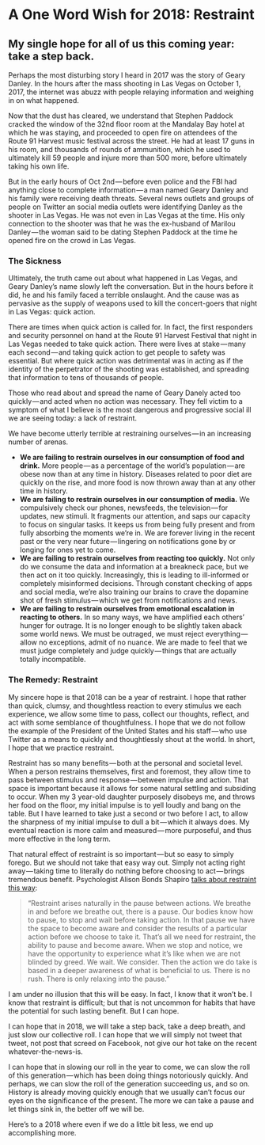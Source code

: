 ﻿# A One Word Wish for 2018: Restraint  
## My single hope for all of us this coming year: take a step back.

Perhaps the most disturbing story I heard in 2017 was the story of Geary Danley. In the hours after the mass shooting in Las Vegas on October 1, 2017, the internet was abuzz with people relaying information and weighing in on what happened.

Now that the dust has cleared, we understand that Stephen Paddock cracked the window of the 32nd floor room at the Mandalay Bay hotel at which he was staying, and proceeded to open fire on attendees of the Route 91 Harvest music festival across the street. He had at least 17 guns in his room, and thousands of rounds of ammunition, which he used to ultimately kill 59 people and injure more than 500 more, before ultimately taking his own life.

But in the early hours of Oct 2nd — before even police and the FBI had anything close to complete information — a man named Geary Danley and his family were receiving death threats. Several news outlets and groups of people on Twitter an social media outlets were identifying Danley as the shooter in Las Vegas. He was not even in Las Vegas at the time. His only connection to the shooter was that he was the ex-husband of Marilou Danley — the woman said to be dating Stephen Paddock at the time he opened fire on the crowd in Las Vegas.

### The Sickness
Ultimately, the truth came out about what happened in Las Vegas, and Geary Danley’s name slowly left the conversation. But in the hours before it did, he and his family faced a terrible onslaught. And the cause was as pervasive as the supply of weapons used to kill the concert-goers that night in Las Vegas: quick action.

There are times when quick action is called for. In fact, the first responders and security personnel on hand at the Route 91 Harvest Festival that night in Las Vegas needed to take quick action. There were lives at stake — many each second — and taking quick action to get people to safety was essential. But where quick action was detrimental was in acting as if the identity of the perpetrator of the shooting was established, and spreading that information to tens of thousands of people.

Those who read about and spread the name of Geary Danely acted too quickly — and acted when no action was necessary. They fell victim to a symptom of what I believe is the most dangerous and progressive social ill we are seeing today: a lack of restraint.

We have become utterly terrible at restraining ourselves — in an increasing number of arenas.

- **We are failing to restrain ourselves in our consumption of food and drink.**
More people — as a percentage of the world’s population — are obese now than at any time in history. Diseases related to poor diet are quickly on the rise, and more food is now thrown away than at any other time in history.
- **We are failing to restrain ourselves in our consumption of media.**
We compulsively check our phones, newsfeeds, the television — for updates, new stimuli. It fragments our attention, and saps our capacity to focus on singular tasks. It keeps us from being fully present and from fully absorbing the moments we’re in. We are forever living in the recent past or the very near future — lingering on notifications gone by or longing for ones yet to come.
- **We are failing to restrain ourselves from reacting too quickly.**
Not only do we consume the data and information at a breakneck pace, but we then act on it too quickly. Increasingly, this is leading to ill-informed or completely misinformed decisions. Through constant checking of apps and social media, we’re also training our brains to crave the dopamine shot of fresh stimulus — which we get from notifications and news.
- **We are failing to restrain ourselves from emotional escalation in reacting to others.**
In so many ways, we have amplified each others’ hunger for outrage. It is no longer enough to be slightly taken aback some world news. We must be outraged, we must reject everything — allow no exceptions, admit of no nuance. We are made to feel that we must judge completely and judge quickly — things that are actually totally incompatible.


### The Remedy: Restraint
My sincere hope is that 2018 can be a year of restraint. I hope that rather than quick, clumsy, and thoughtless reaction to every stimulus we each experience, we allow some time to pass, collect our thoughts, reflect, and act with some semblance of thoughtfulness. I hope that we do not follow the example of the President of the United States and his staff — who use Twitter as a means to quickly and thoughtlessly shout at the world. In short, I hope that we practice restraint.

Restraint has so many benefits — both at the personal and societal level. When a person restrains themselves, first and foremost, they allow time to pass between stimulus and response — between impulse and action. That space is important because it allows for some natural settling and subsiding to occur. When my 3 year-old daughter purposely disobeys me, and throws her food on the floor, my initial impulse is to yell loudly and bang on the table. But I have learned to take just a second or two before I act, to allow the sharpness of my initial impulse to dull a bit — which it always does. My eventual reaction is more calm and measured — more purposeful, and thus more effective in the long term.

That natural effect of restraint is so important — but so easy to simply forego. But we should not take that easy way out. Simply not acting right away — taking time to literally do nothing before choosing to act — brings tremendous benefit. Psychologist Alison Bonds Shapiro [talks about restraint this way](https://www.psychologytoday.com/blog/healing-possibility/201110/the-benefits-restraint):

> “Restraint arises naturally in the pause between actions. We breathe in and before we breathe out, there is a pause. Our bodies know how to pause, to stop and wait before taking action. In that pause we have the space to become aware and consider the results of a particular action before we choose to take it. That’s all we need for restraint, the ability to pause and become aware. When we stop and notice, we have the opportunity to experience what it’s like when we are not blinded by greed. We wait. We consider. Then the action we do take is based in a deeper awareness of what is beneficial to us. There is no rush. There is only relaxing into the pause.”  

I am under no illusion that this will be easy. In fact, I know that it won’t be. I know that restraint is difficult; but that is not uncommon for habits that have the potential for such lasting benefit. But I can hope.

I can hope that in 2018, we will take a step back, take a deep breath, and just slow our collective roll. I can hope that we will simply not tweet that tweet, not post that screed on Facebook, not give our hot take on the recent whatever-the-news-is.

I can hope that in slowing our roll in the year to come, we can slow the roll of this generation — which has been doing things notoriously quickly. And perhaps, we can slow the roll of the generation succeeding us, and so on. History is already moving quickly enough that we usually can’t focus our eyes on the significance of the present. The more we can take a pause and let things sink in, the better off we will be.

Here’s to a 2018 where even if we do a little bit less, we end up accomplishing more.